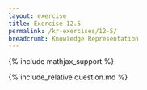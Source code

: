 ```yaml
---
layout: exercise
title: Exercise 12.5
permalink: /kr-exercises/12-5/
breadcrumb: Knowledge Representation
---
```


{% include mathjax_support %}

<div><i class="arrow-up" data-chapter="kr-exercises" data-exercise="ex_5" data-rating="0"></i></div>
{% include_relative question.md %}

